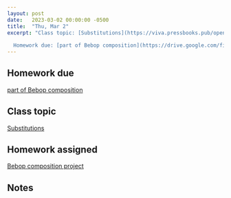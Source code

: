 ```yaml
---
layout: post
date:   2023-03-02 00:00:00 -0500
title:  "Thu, Mar 2"
excerpt: "Class topic: [Substitutions](https://viva.pressbooks.pub/openmusictheory/chapter/substitutions/)
  
  Homework due: [part of Bebop composition](https://drive.google.com/file/d/1q7lKLO_WbfmnEsFIhtTb4889YYKF9f8Q/view)"
---
```


## Homework due

[part of Bebop composition](https://drive.google.com/file/d/1q7lKLO_WbfmnEsFIhtTb4889YYKF9f8Q/view)

## Class topic

[Substitutions](https://viva.pressbooks.pub/openmusictheory/chapter/substitutions/)

## Homework assigned

[Bebop composition project](https://viva.pressbooks.pub/openmusictheory/chapter/jazz-embellishing-chords/#assignments)

## Notes

